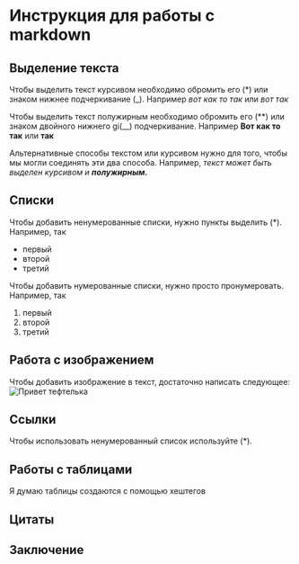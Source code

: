 # Инструкция для работы с markdown

## Выделение текста

Чтобы выделить текст курсивом необходимо обромить его (*) или знаком нижнее подчеркивание (_). Например *вот как то так* или _вот так_

Чтобы выделить текст полужирным необходимо обромить его (**) или знаком двойного нижнего gi(__) подчеркивание. Например **Вот как то так** или __так__


Альтернативные способы текстом или курсивом нужно для того, чтобы мы могли соединять эти два способа. Например, _текст может быть выделен курсивом и **полужирным.**_
## Списки

Чтобы добавить ненумерованные списки, нужно пункты выделить (*). Например, так
* первый
* второй
* третий

Чтобы добавить нумерованные списки, нужно просто пронумеровать. Например, так
1. первый
2. второй
3. третий


## Работа с изображением

Чтобы добавить изображение в текст, достаточно написать следующее: ![Привет тефтелька](image.png)

## Ссылки

Чтобы использовать ненумерованный список используйте (*).

## Работы с таблицами

Я думаю таблицы создаются с помощью хештегов

## Цитаты

## Заключение